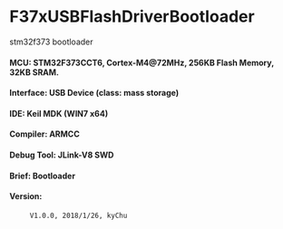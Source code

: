 # F37xUSBFlashDriverBootloader
stm32f373 bootloader


#### MCU: STM32F373CCT6, Cortex-M4@72MHz, 256KB Flash Memory, 32KB SRAM.
#### Interface: USB Device (class: mass storage)
#### IDE: Keil MDK (WIN7 x64)
#### Compiler: ARMCC
#### Debug Tool: JLink-V8 SWD
#### Brief: Bootloader

#### Version:
```
     V1.0.0, 2018/1/26, kyChu
```
